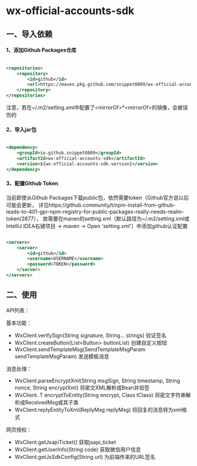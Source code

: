 # wx-official-accounts-sdk

## 一、导入依赖

#### 1、添加Github Packages仓库

```xml

<repositories>
    <repository>
        <id>github</id>
        <url>https://maven.pkg.github.com/snippet0809/wx-official-accounts-sdk</url>
    </repository>
</repositories>
```

注意，若在~/.m2/setting.xml中配置了&lt;mirrorOf>*<mirrorOf&gt;的镜像，会被误伤的

#### 2、导入jar包

```xml

<dependency>
    <groupId>io.github.snippet0809</groupId>
    <artifactId>wx-official-accounts-sdk</artifactId>
    <version>${wx-official-accounts-sdk.version}</version>
</dependency>
```

#### 3、配置Github Token

当前即使从Github Packages下载public包，依然需要token（Github官方说以后可能会更新，
详见https://github.community/t/npm-install-from-github-leads-to-401-gpr-npm-registry-for-public-packages-really-needs-realm-token/2877），
故需要在maven的setting.xml（默认路径为~/.m2/setting.xml或IntelliJ IDEA右键项目 -> maven -> Open 'setting.xml'）中添加github认证配置

```xml

<servers>
    <server>
        <id>github</id>
        <username>USERNAME</username>
        <password>TOKEN</password>
    </server>
</servers>

```

## 二、使用

API列表：

基本功能：
- WxClient.verifySign(String signature, String... strings)              验证签名
- WxClient.createButton(List<Button&gt; buttonList)                     创建自定义按钮
- WxClient.sendTemplateMsg(SendTemplateMsgParam sendTemplateMsgParam)   发送模板消息

消息处理：
- WxClient.parseEncryptXml(String msgSign, String timestamp, String nonce, String encryptXml)   将密文XML解析成Bean并验签
- WxClient.<T extends ReceivedMsg> T encryptToEntity(String encrypt, Class<T> tClass)           将密文字符串解析成ReceivedMsg或其子类
- WxClient.replyEntityToXml(ReplyMsg replyMsg)                                                  将回复的消息转为xml格式 

网页授权：
- WxClient.getJsapiTicket()                                             获取jsapi_ticket
- WxClient.getUserInfo(String code)                                     获取微信用户信息
- WxClient.getJsSdkConfig(String url)                                   为前端传来的URL签名

